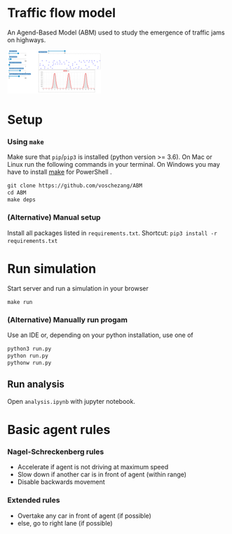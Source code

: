 # Traffic flow model
An Agend-Based Model (ABM) used to study the emergence of traffic jams on highways.

<img src='simulation.png' style="height:100px;"></img>

# Setup

### Using `make`

Make sure that `pip`/`pip3` is installed (python version >= 3.6).
On Mac or Linux run the following commands in your terminal. On Windows you may have to install [make](http://gnuwin32.sourceforge.net/packages/make.htm) for PowerShell .

```
git clone https://github.com/voschezang/ABM
cd ABM
make deps
```


### (Alternative) Manual setup

Install all packages listed in `requirements.txt`. Shortcut: `pip3 install -r requirements.txt`


# Run simulation

Start server and run a simulation in your browser
```
make run
```

### (Alternative) Manually run progam

Use an IDE or, depending on your python installation, use one of
```
python3 run.py
python run.py
pythonw run.py
```

## Run analysis

Open `analysis.ipynb` with jupyter notebook.





# Basic agent rules
### Nagel-Schreckenberg rules
- Accelerate if agent is not driving at maximum speed
- Slow down if another car is in front of agent (within range)
- Disable backwards movement

### Extended rules
- Overtake any car in front of agent (if possible)
- else, go to right lane (if possible)

